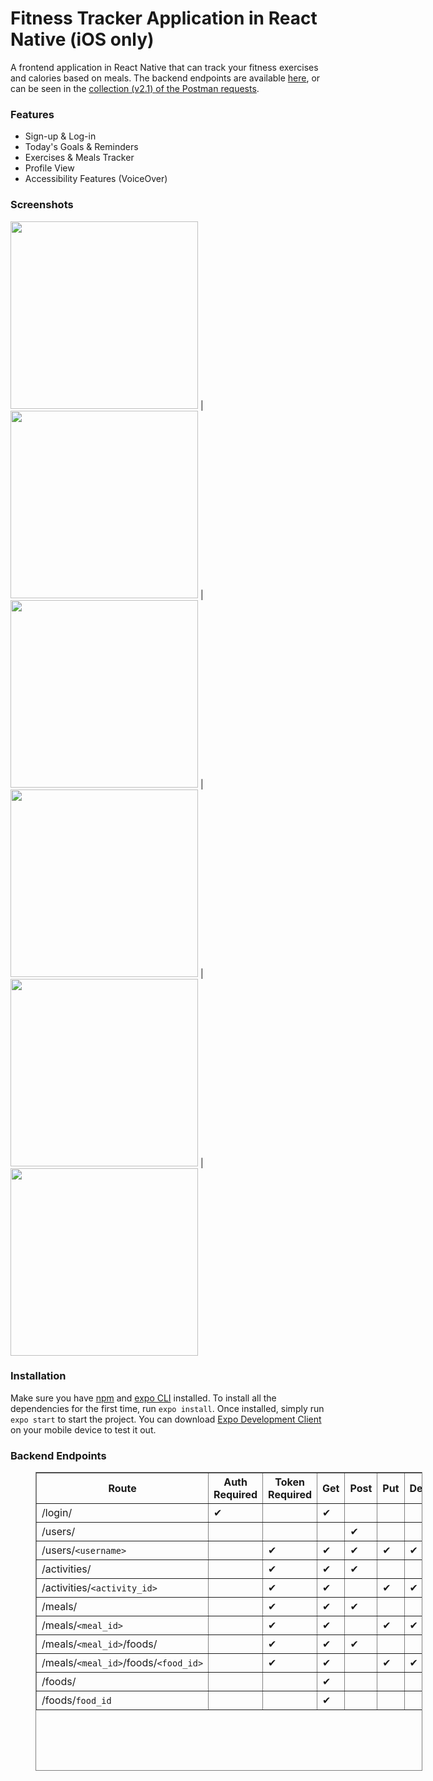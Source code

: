 # Fitness Tracker Application in React Native (iOS only)
A frontend application in React Native that can track your fitness exercises and calories based on meals. The backend endpoints are available [here](#be), or can be seen in the [collection (v2.1) of the Postman requests](/ReactNative.postman_collection.json).

### Features
- Sign-up & Log-in
- Today's Goals & Reminders
- Exercises & Meals Tracker
- Profile View
- Accessibility Features (VoiceOver)

### Screenshots
<img src="screenshots/login.PNG" width="300"> | <img src="screenshots/add_exercise.PNG" width="300"> | <img src="screenshots/exercises.PNG" width="300"> | <img src="screenshots/today.PNG" width="300"> | <img src="screenshots/meals.PNG" width="300"> | <img src="screenshots/profile.PNG" width="300">

### Installation
Make sure you have [npm](https://docs.npmjs.com/) and [expo CLI](https://docs.expo.io/workflow/expo-cli/) installed. To install all the dependencies for the first time, run `expo install`. Once installed, simply run `expo start` to start the project. You can download [Expo Development Client](https://expo.io/tools) on your mobile device to test it out.

<a name="be"></a>
### Backend Endpoints
<figure class="md-table-fig">
<table class="md-table" style="border-style: solid; height: 478px; width: 619px;" border="1">
<thead>
<tr class="md-end-block" style="height: 28px;">
<th style="height: 28px; width: 243px;"><span class="td-span"><span class="md-plain">Route</span></span></th>
<th style="height: 28px; width: 100px;"><span class="td-span"><span class="md-plain">Auth Required</span></span></th>
<th style="height: 28px; width: 107px;"><span class="td-span"><span class="md-plain">Token Required</span></span></th>
<th style="height: 28px; width: 31px;"><span class="td-span"><span class="md-plain">Get</span></span></th>
<th style="height: 28px; width: 37px;"><span class="td-span"><span class="md-plain">Post</span></span></th>
<th style="height: 28px; width: 30px;"><span class="td-span"><span class="md-plain">Put</span></span></th>
<th style="height: 28px; width: 53px;"><span class="td-span"><span class="md-plain">Delete</span></span></th>
</tr>
</thead>
<tbody>
<tr class="md-end-block" style="height: 30px;">
<td style="height: 30px; width: 243px;"><span class="td-span"><span class="md-plain">/login/</span></span></td>
<td style="height: 30px; width: 100px;"><span class="td-span"><span class="md-plain">✔︎</span></span></td>
<td style="height: 30px; width: 107px;"></td>
<td style="height: 30px; width: 31px;"><span class="td-span"><span class="md-plain">✔︎</span></span></td>
<td style="height: 30px; width: 37px;"></td>
<td style="height: 30px; width: 30px;"></td>
<td style="height: 30px; width: 53px;"></td>
</tr>
<tr class="md-end-block" style="height: 30px;">
<td style="height: 30px; width: 243px;"><span class="td-span"><span class="md-plain">/users/</span></span></td>
<td style="height: 30px; width: 100px;"></td>
<td style="height: 30px; width: 107px;"></td>
<td style="height: 30px; width: 31px;"></td>
<td style="height: 30px; width: 37px;"><span class="td-span"><span class="md-plain">✔︎</span></span></td>
<td style="height: 30px; width: 30px;"></td>
<td style="height: 30px; width: 53px;"></td>
</tr>
<tr class="md-end-block" style="height: 30px;">
<td style="height: 30px; width: 243px;"><span class="td-span"><span class="md-plain">/users/</span><span class="md-pair-s"><code>&lt;username&gt;</code></span></span></td>
<td style="height: 30px; width: 100px;"></td>
<td style="height: 30px; width: 107px;"><span class="td-span"><span class="md-plain">✔︎</span></span></td>
<td style="height: 30px; width: 31px;"><span class="td-span"><span class="md-plain">✔︎</span></span></td>
<td style="height: 30px; width: 37px;"><span class="td-span"><span class="md-plain">✔︎</span></span></td>
<td style="height: 30px; width: 30px;"><span class="td-span"><span class="md-plain">✔︎</span></span></td>
<td style="height: 30px; width: 53px;"><span class="td-span"><span class="md-plain">✔︎</span></span></td>
</tr>
<tr class="md-end-block" style="height: 30px;">
<td style="height: 30px; width: 243px;"><span class="td-span"><span class="md-plain">/activities/</span></span></td>
<td style="height: 30px; width: 100px;"></td>
<td style="height: 30px; width: 107px;"><span class="td-span"><span class="md-plain">✔︎</span></span></td>
<td style="height: 30px; width: 31px;"><span class="td-span"><span class="md-plain">✔︎</span></span></td>
<td style="height: 30px; width: 37px;"><span class="td-span"><span class="md-plain">✔︎</span></span></td>
<td style="height: 30px; width: 30px;"></td>
<td style="height: 30px; width: 53px;"></td>
</tr>
<tr class="md-end-block" style="height: 30px;">
<td style="height: 30px; width: 243px;"><span class="td-span"><span class="md-plain">/activities/</span><span class="md-pair-s"><code>&lt;activity_id&gt;</code></span></span></td>
<td style="height: 30px; width: 100px;"></td>
<td style="height: 30px; width: 107px;"><span class="td-span"><span class="md-plain">✔︎</span></span></td>
<td style="height: 30px; width: 31px;"><span class="td-span"><span class="md-plain">✔︎</span></span></td>
<td style="height: 30px; width: 37px;"></td>
<td style="height: 30px; width: 30px;"><span class="td-span"><span class="md-plain">✔︎</span></span></td>
<td style="height: 30px; width: 53px;"><span class="td-span"><span class="md-plain">✔︎</span></span></td>
</tr>
<tr class="md-end-block" style="height: 30px;">
<td style="height: 30px; width: 243px;"><span class="td-span"><span class="md-plain">/meals/</span></span></td>
<td style="height: 30px; width: 100px;"></td>
<td style="height: 30px; width: 107px;"><span class="td-span"><span class="md-plain">✔︎</span></span></td>
<td style="height: 30px; width: 31px;"><span class="td-span"><span class="md-plain">✔︎</span></span></td>
<td style="height: 30px; width: 37px;"><span class="td-span"><span class="md-plain">✔︎</span></span></td>
<td style="height: 30px; width: 30px;"></td>
<td style="height: 30px; width: 53px;"></td>
</tr>
<tr class="md-end-block" style="height: 30px;">
<td style="height: 30px; width: 243px;"><span class="td-span"><span class="md-plain">/meals/</span><span class="md-pair-s"><code>&lt;meal_id&gt;</code></span></span></td>
<td style="height: 30px; width: 100px;"></td>
<td style="height: 30px; width: 107px;"><span class="td-span"><span class="md-plain">✔︎</span></span></td>
<td style="height: 30px; width: 31px;"><span class="td-span"><span class="md-plain">✔︎</span></span></td>
<td style="height: 30px; width: 37px;"></td>
<td style="height: 30px; width: 30px;"><span class="td-span"><span class="md-plain">✔︎</span></span></td>
<td style="height: 30px; width: 53px;"><span class="td-span"><span class="md-plain">✔︎</span></span></td>
</tr>
<tr class="md-end-block" style="height: 30px;">
<td style="height: 30px; width: 243px;"><span class="td-span"><span class="md-plain">/meals/</span><span class="md-pair-s"><code>&lt;meal_id&gt;</code></span><span class="md-plain">/foods/</span></span></td>
<td style="height: 30px; width: 100px;"></td>
<td style="height: 30px; width: 107px;"><span class="td-span"><span class="md-plain">✔︎</span></span></td>
<td style="height: 30px; width: 31px;"><span class="td-span"><span class="md-plain">✔︎</span></span></td>
<td style="height: 30px; width: 37px;"><span class="td-span"><span class="md-plain">✔︎</span></span></td>
<td style="height: 30px; width: 30px;"></td>
<td style="height: 30px; width: 53px;"></td>
</tr>
<tr class="md-end-block" style="height: 30px;">
<td style="height: 30px; width: 243px;"><span class="td-span"><span class="md-plain">/meals/</span><span class="md-pair-s"><code>&lt;meal_id&gt;</code></span><span class="md-plain">/foods/</span><span class="md-pair-s"><code>&lt;food_id&gt;</code></span></span></td>
<td style="height: 30px; width: 100px;"></td>
<td style="height: 30px; width: 107px;"><span class="td-span"><span class="md-plain">✔︎</span></span></td>
<td style="height: 30px; width: 31px;"><span class="td-span"><span class="md-plain">✔︎</span></span></td>
<td style="height: 30px; width: 37px;"></td>
<td style="height: 30px; width: 30px;"><span class="td-span"><span class="md-plain">✔︎</span></span></td>
<td style="height: 30px; width: 53px;"><span class="td-span"><span class="md-plain">✔︎</span></span></td>
</tr>
<tr class="md-end-block" style="height: 30px;">
<td style="height: 30px; width: 243px;"><span class="td-span"><span class="md-plain">/foods/</span></span></td>
<td style="height: 30px; width: 100px;"></td>
<td style="height: 30px; width: 107px;"></td>
<td style="height: 30px; width: 31px;"><span class="td-span"><span class="md-plain">✔︎</span></span></td>
<td style="height: 30px; width: 37px;"></td>
<td style="height: 30px; width: 30px;"></td>
<td style="height: 30px; width: 53px;"></td>
</tr>
<tr class="md-end-block" style="height: 30px;">
<td style="height: 30px; width: 243px;"><span class="td-span"><span class="md-plain">/foods/</span><span class="md-pair-s"><code>food_id</code></span></span></td>
<td style="height: 30px; width: 100px;"></td>
<td style="height: 30px; width: 107px;"></td>
<td style="height: 30px; width: 31px;"><span class="td-span"><span class="md-plain">✔︎</span></span></td>
<td style="height: 30px; width: 37px;"></td>
<td style="height: 30px; width: 30px;"></td>
<td style="height: 30px; width: 53px;"></td>
</tr>
</tbody>
</table>
</figure>
